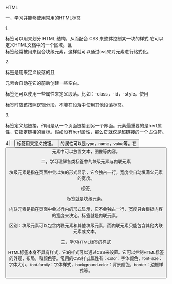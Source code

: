 HTML

一，学习并能够使用常用的HTML标签

1.<div>

  <div >标签可以用来划分 HTML 结构，从而配合 CSS 来整体控制某一块的样式.它可以定义HTML文档中的一个区域。且<div>标签经常被用来组合块级元素，这样就可以通过css来对元素进行格式化。

2.<p>

  <p>标签是用来定义段落的且<p>元素会自动在它的前后创建一些空白。<p>标签还可以使用一些属性来定义段落。比如：-class，-id，-style。使用<p>标签时应该按照逻辑分段，不能在段落中使用其他段落标签。

3.<a>

  <a>标签定义超链接，作用是从一个页面链接到另一个界面。<a>元素最重要的是herf属性，它指定链接的目标。假如没有herf属性，那么它就仅是超链接的一个占位符。

4.<button>

  <button>标签用来定义按钮。<button>的属性可以是type，name，value等。在<button>元素中可以放置文本，图像等内容。



二，学习理解各类标签中的块级元素与内联元素

  块级元素是指在页面中会以块的形式显示，它会独占一行，宽度会自动填满父元素的宽度。<div>标签,<p>标签就是块级元素。

  内联元素是指在页面中会以行内的形式显示，它不会独占一行，宽度只会根据内容的宽度来决定。<a>标签就是内联元素。

区别：块级元素可以包含内联元素和其他块级元素，而内联元素只能包含其他内联元素或文本。



三，学习HTML标签的样式

  HTML标签本身不具有样式，它的样式可以通过CSS来设置。它可以控制HTML标签的外观，布局，和颜色等。常用的CSS样式属性有：color：字体颜色，font-size：字体大小，font-family：字体样式，background-color：背景颜色，border：边框样式等。

  

  




